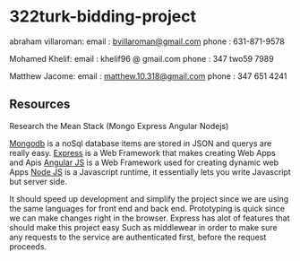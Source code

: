 # 322turk-bidding-project


abraham villaroman:
  email : bvillaroman@gmail.com
  phone : 631-871-9578

Mohamed Khelif:
  email : khelif96 @ gmail.com
  phone : 347 two59 7989

Matthew Jacome:
  email : matthew.10.318@gmail.com
  phone : 347 651 4241

## Resources
Research the Mean Stack (Mongo Express Angular Nodejs)

[Mongodb](https://www.mongodb.com/) is a noSql database items are stored in JSON and querys are really easy.
[Express](https://expressjs.com/) is a Web Framework that makes creating Web Apps and Apis 
[Angular JS](https://angularjs.org/) is a Web Framework used for creating dynamic web Apps
[Node JS](https://nodejs.org/en/) is a Javascript runtime, it essentially lets you write Javascript but server side. 

It should speed up development and simplify the project since we are using the same languages for front end and back end. 
Prototyping is quick since we can make changes right in the browser.
Express has alot of features that should make this project easy Such as middlewear in order to make sure any requests to the service are authenticated first, before the request proceeds.

